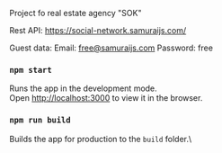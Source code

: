 Project fo real estate agency "SOK"

Rest API: 
https://social-network.samuraijs.com/

Guest data:
Email: free@samuraijs.com
Password: free


### `npm start`

Runs the app in the development mode.\
Open [http://localhost:3000](http://localhost:3000) to view it in the browser.


### `npm run build`

Builds the app for production to the `build` folder.\
